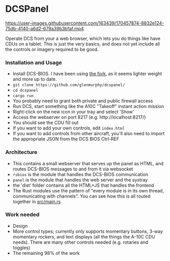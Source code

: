 # DCSPanel

https://user-images.githubusercontent.com/163439/170457874-8832e124-75db-4140-a6d2-679a39b3bfaf.mp4

Operate DCS from your a web browser, which lets you do things like have CDUs on a tablet. This is just the very basics, and does not yet include all the controls or imagery required to be good. 

### Installation and Usage

- Install DCS-BIOS. I have been using [the fork](https://github.com/DCSFlightpanels/dcs-bios), as it seems lighter weight and more up to date.
- `git clone https://github.com/glenmurphy/dcspanel/`
- `cd dcspanel`
- `cargo run`
- You probably need to grant both private and public firewall access
- Run DCS, start something like the A10C "Takeoff" instant action mission
- Right-click on the new icon in your tray and select 'Show'
- Access the webserver on port 8217 (e.g. http://localhost:8217/)
- You should see the CDU fill out
- If you want to add your own controls, edit `index.html`
- If you want to add controls from other aircraft, you'll also need to import the appropriate JSON from the DCS BIOS Ctrl-REF

### Architecture

- This contains a small webserver that serves up the panel as HTML, and routes DCS-BIOS messages to and from it via websocket
- `rsbios` is the module that handles the DCS-BIOS communication
- `panel` is the module that handles the web server and the systray
- the 'dist' folder contains all the HTML+JS that handles the frontend
- The Rust modules use the pattern of "every module is in its own thread, communicating with channels". You can see how this is all routed together in [src/main.rs](src/main.rs)

### Work needed

- Design
- More control types; currently only supports momentary buttons, 3-way momentary rockers, and text displays (all the things the A-10C CDU needs). There are many other controls needed (e.g. rotaries and toggles)
- The remaining 98% of the work
